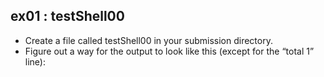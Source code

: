 ## ex01 : testShell00 ##
- Create a file called testShell00 in your submission directory. 
- Figure out a way for the output to look like this (except for the “total 1” line):